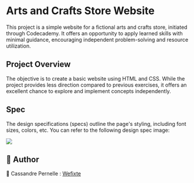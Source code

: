 # Arts and Crafts Store Website

This project is a simple website for a fictional arts and crafts store, initiated through Codecademy. It offers an opportunity to apply learned skills with minimal guidance, encouraging independent problem-solving and resource utilization.

## Project Overview
The objective is to create a basic website using HTML and CSS. While the project provides less direction compared to previous exercises, it offers an excellent chance to explore and implement concepts independently.

## Spec 
The design specifications (specs) outline the page's styling, including font sizes, colors, etc. You can refer to the following design spec image:

![](https://i.imgur.com/u550zls.png)

## 👤 Author
🦆 Cassandre Pernelle : [Wefixte](https://github.com/wefixte)
